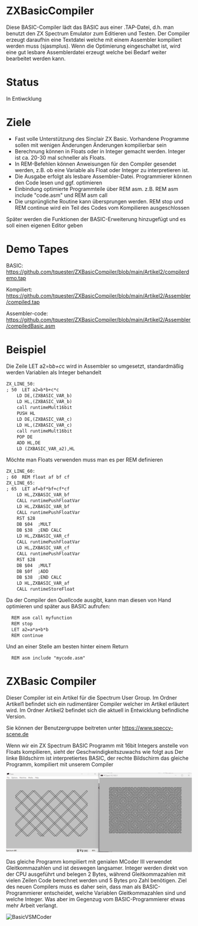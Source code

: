 # ZXBasicCompiler

Diese BASIC-Compiler lädt das BASIC aus einer .TAP-Datei, d.h. man benutzt den ZX Spectrum Emulator zum Editieren und Testen.
Der Compiler erzeugt daraufhin eine Textdatei welche mit einem Assembler kompiliert werden muss (sjasmplus). 
Wenn die Optimierung eingeschaltet ist, wird eine gut lesbare Assemblerdatei erzeugt welche bei Bedarf weiter bearbeitet werden kann.
# Status
In Entiwcklung

# Ziele
- Fast volle Unterstützung des Sinclair ZX Basic. Vorhandene Programme sollen mit wenigen Änderungen Änderungen kompilierbar sein
- Berechnung können in Floats oder in Integer gemacht werden. Integer ist ca. 20-30 mal schneller als Floats.
- In REM-Befehlen können Anweisungen für den Compiler gesendet werden, z.B. ob eine Variable als Float oder Integer zu interpretieren ist.
- Die Ausgabe erfolgt als lesbare Assembler-Datei. Programmierer können den Code lesen und ggf. optimieren
- Einbindung optimierte Programmteile über REM asm. z.B. REM asm include "code.asm" und REM asm call
- Die ursprüngliche Routine kann übersprungen werden. REM stop und REM continue wird ein Teil des Codes vom Kompilieren ausgeschlossen

Später werden die Funktionen der BASIC-Erweiterung hinzugefügt und es soll einen eigenen Editor geben

# Demo Tapes
BASIC: https://github.com/tquester/ZXBasicCompiler/blob/main/Artikel2/compilerdemo.tap

Kompiliert: https://github.com/tquester/ZXBasicCompiler/blob/main/Artikel2/Assembler/compiled.tap

Assembler-code: https://github.com/tquester/ZXBasicCompiler/blob/main/Artikel2/Assembler/compiledBasic.asm

# Beispiel

Die Zeile LET a2=b*b+c*c wird in Assembler so umgesetzt, standardmäßig werden Variablen als Integer behandelt
```
ZX_LINE_50:
; 50  LET a2=b*b+c*c
	LD DE,(ZXBASIC_VAR_b)
	LD HL,(ZXBASIC_VAR_b)
	call runtimeMult16bit
	PUSH HL
	LD DE,(ZXBASIC_VAR_c)
	LD HL,(ZXBASIC_VAR_c)
	call runtimeMult16bit
	POP DE
	ADD HL,DE
	LD (ZXBASIC_VAR_a2),HL
```
Möchte man Floats verwenden muss man es per REM definieren

```
ZX_LINE_60:
; 60  REM float af bf cf
ZX_LINE_65:
; 65  LET af=bf*bf+cf*cf
	LD HL,ZXBASIC_VAR_bf
	CALL runtimePushFloatVar
	LD HL,ZXBASIC_VAR_bf
	CALL runtimePushFloatVar
	RST $28
	DB $04	;MULT
	DB $38	;END CALC
	LD HL,ZXBASIC_VAR_cf
	CALL runtimePushFloatVar
	LD HL,ZXBASIC_VAR_cf
	CALL runtimePushFloatVar
	RST $28
	DB $04	;MULT
	DB $0f	;ADD
	DB $38	;END CALC
	LD HL,ZXBASIC_VAR_af
	CALL runtimeStoreFloat
```

Da der Compiler den Quellcode ausgibt, kann man diesen von Hand optimieren und später aus BASIC aufrufen:
```
  REM asm call myfunction
  REM stop
  LET a2=a*a+b*b
  REM continue
```
Und an einer Stelle am besten hinter einem Return
```
  REM asm include "mycode.asm"
```

# ZXBasic Compiler
Dieser Compiler ist ein Artikel für die Spectrum User Group.
Im Ordner Artikel1 befindet sich ein rudimentärer Compiler welcher im Artikel erläutert wird.
Im Ordner Artikel2 befindet sich die aktuell in Entwicklung befindliche Version.

Sie können der Benutzergruppe beitreten unter
https://www.speccy-scene.de 

Wenn wir ein ZX Spectrum BASIC Programm mit 16bit Integers anstelle von Floats kompilieren, sieht der Geschwindigkeitszuwachs wie folgt aus
Der linke Bildschirm ist interpretiertes BASIC, der rechte Bildschirm das gleiche Programm, kompiliert mit unserem Compiler

![Speed compare](https://github.com/tquester/ZXBasicCompiler/blob/main/Artikel1/BasicVSAssembler.gif)

Das gleiche Programm kompiliert mit genialen MCoder III verwendet Gleitkommazahlen und ist deswegen langsamer. Integer werden direkt von der CPU ausgeführt und belegen 2 Bytes, während Gleitkommazahlen mit vielen Zeilen Code berechnet werden und 5 Bytes pro Zahl benötigen. Ziel des neuen Compilers muss es daher sein, dass man als BASIC-Programmierer entscheidet, welche Variablen Gleitkommazahlen sind und welche Integer. Was aber im Gegenzug vom BASIC-Programmierer etwas mehr Arbeit verlangt.

![BasicVSMCoder](https://github.com/user-attachments/assets/86a15789-e422-47ab-92c5-e5490e5a9bfb)

